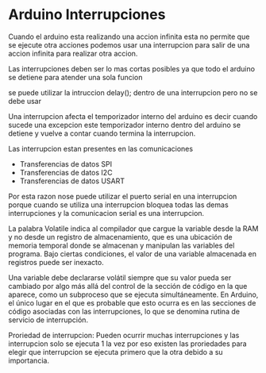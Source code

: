 # Arduino Interrupciones
Cuando el arduino esta realizando una accion infinita esta no permite que se ejecute otra acciones podemos usar una interrupcion para salir de una accion infinita para realizar otra accion.

Las interrupciones deben ser lo mas cortas posibles ya que todo el arduino se detiene para atender una sola funcion

se puede utilizar la intruccion delay(); dentro de una interrupcion pero no se debe usar

Una interrupcion afecta el temporizador interno del arduino es decir cuando sucede una excepcion este temporizador interno dentro del arduino se detiene y vuelve a contar cuando termina la interrupcion.

Las interrupcion estan presentes en las comunicaciones

* Transferencias de datos SPI
* Transferencias de datos I2C
* Transferencias de datos USART

Por esta razon nose puede utilizar el puerto serial en una interrupcion porque cuando se utiliza una interrupcion bloquea todas las demas interrupciones y la comunicacion serial es una interrupcion.


La palabra Volatile indica al compilador que cargue la variable desde la RAM y no desde un registro de almacenamiento, que es una ubicación de memoria temporal donde se almacenan y manipulan las variables del programa. Bajo ciertas condiciones, el valor de una variable almacenada en registros puede ser inexacto.

Una variable debe declararse volátil siempre que su valor pueda ser cambiado por algo más allá del control de la sección de código en la que aparece, como un subproceso que se ejecuta simultáneamente. En Arduino, el único lugar en el que es probable que esto ocurra es en las secciones de código asociadas con las interrupciones, lo que se denomina rutina de servicio de interrupción.

Proriedad de interrupcion: Pueden ocurrir muchas interrupciones y las interrupcion solo se ejecuta 1 la vez por eso existen las proriedades para elegir que interrupcion se ejecuta primero que la otra debido a su importancia.  
